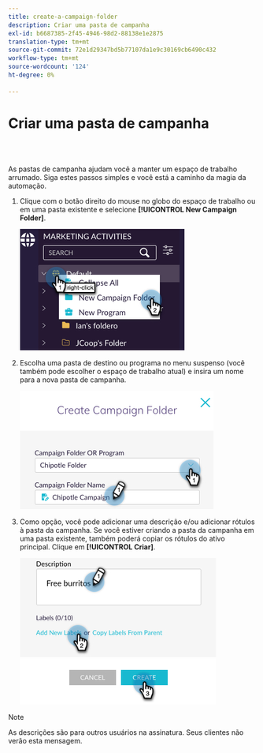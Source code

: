 ```yaml
---
title: create-a-campaign-folder
description: Criar uma pasta de campanha
exl-id: b6687385-2f45-4946-98d2-88138e1e2875
translation-type: tm+mt
source-git-commit: 72e1d29347bd5b77107da1e9c30169cb6490c432
workflow-type: tm+mt
source-wordcount: '124'
ht-degree: 0%

---
```


# Criar uma pasta de campanha

<br> 

As pastas de campanha ajudam você a manter um espaço de trabalho arrumado. Siga estes passos simples e você está a caminho da magia da automação.

1. Clique com o botão direito do mouse no globo do espaço de trabalho ou em uma pasta existente e selecione **[!UICONTROL New Campaign Folder]**.

   ![Imagem Um](/help/sky/assets/campaign-folders/create-a-campaign-folder/create-a-campaign-folder-1.png)

1. Escolha uma pasta de destino ou programa no menu suspenso (você também pode escolher o espaço de trabalho atual) e insira um nome para a nova pasta de campanha.

   ![Imagem Um](/help/sky/assets/campaign-folders/create-a-campaign-folder/create-a-campaign-folder-2.png)

1. Como opção, você pode adicionar uma descrição e/ou adicionar rótulos à pasta da campanha. Se você estiver criando a pasta da campanha em uma pasta existente, também poderá copiar os rótulos do ativo principal. Clique em **[!UICONTROL Criar]**.

   ![Imagem Um](/help/sky/assets/campaign-folders/create-a-campaign-folder/create-a-campaign-folder-3.png)

>[!NOTE]
>
>As descrições são para outros usuários na assinatura. Seus clientes não verão esta mensagem.
